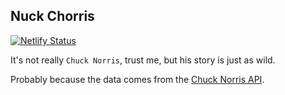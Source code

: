 ## Nuck Chorris

[![Netlify Status](https://api.netlify.com/api/v1/badges/02d9d888-dd41-46af-8e8c-08a5535030a9/deploy-status)](https://app.netlify.com/sites/nuck-chorris/deploys)

It's not really `Chuck Norris`, trust me, but his story is just as wild.

Probably because the data comes from the [Chuck Norris API](https://api.chucknorris.io/).